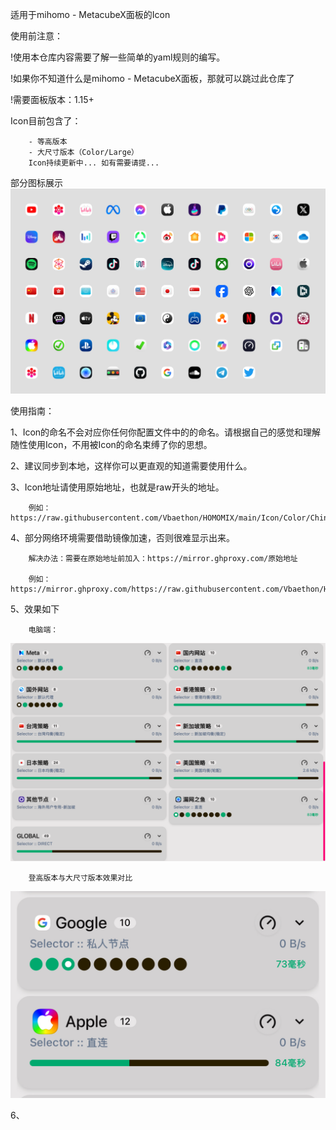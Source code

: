 适用于mihomo - MetacubeX面板的Icon

使用前注意：

!使用本仓库内容需要了解一些简单的yaml规则的编写。

!如果你不知道什么是mihomo - MetacubeX面板，那就可以跳过此仓库了

!需要面板版本：1.15+

Icon目前包含了：

        - 等高版本 
        - 大尺寸版本（Color/Large）
        Icon持续更新中... 如有需要请提...

部分图标展示
![预览](./Icon/Preview.png)

使用指南：

1、Icon的命名不会对应你任何你配置文件中的的命名。请根据自己的感觉和理解随性使用Icon，不用被Icon的命名束缚了你的思想。

2、建议同步到本地，这样你可以更直观的知道需要使用什么。

3、Icon地址请使用原始地址，也就是raw开头的地址。

        例如：https://raw.githubusercontent.com/Vbaethon/HOMOMIX/main/Icon/Color/China.png

4、部分网络环境需要借助镜像加速，否则很难显示出来。

        解决办法：需要在原始地址前加入：https://mirror.ghproxy.com/原始地址
        
        例如：https://mirror.ghproxy.com/https://raw.githubusercontent.com/Vbaethon/HOMOMIX/main/Icon/Color/China.png

5、效果如下

        电脑端：
![效果1](./Icon/Setup_1.png)

        登高版本与大尺寸版本效果对比
![大小对比](./Icon/Setup_3.png)

6、
